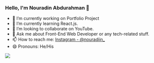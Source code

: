 ### Hello, I'm Nouradin Abdurahman 👋

- 🔭 I’m currently working on Portfolio Project
- 🌱 I’m currently learning React.js.
- 👯 I’m looking to collaborate on YouTube.
- 💬 Ask me about Front-End Web Developer or any tech-related stuff.
- 📫 How to reach me: [Instagram - @nouradiin_](https://www.instagram.com/nouradiin_/)
- 😄 Pronouns: He/His
<!-- - 🤔 I’m looking for help with ********** -->
<!-- - ⚡ Fun fact: ********** -->






<img src="https://github-readme-stats.vercel.app/api?username=NouradinAbdurahman&&show_icons=true&title_color=ffffff&icon_color=bb2acf&text_color=daf7dc&bg_color=151515">
